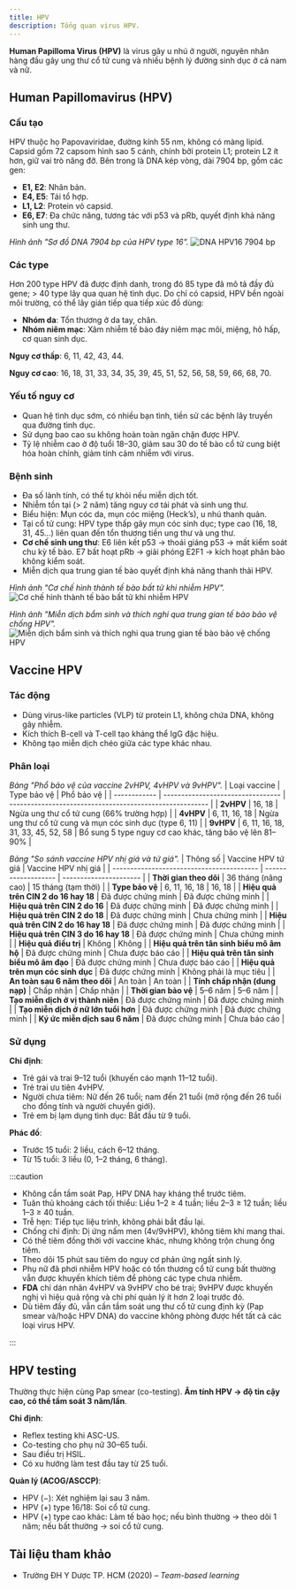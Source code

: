 ```yaml
---
title: HPV
description: Tổng quan virus HPV.
---
```


**Human Papilloma Virus (HPV)** là virus gây u nhú ở người, nguyên nhân hàng đầu gây ung thư cổ tử cung và nhiều bệnh lý đường sinh dục ở cả nam và nữ.

## Human Papillomavirus (HPV)

### Cấu tạo

HPV thuộc họ Papovaviridae, đường kính 55 nm, không có màng lipid. Capsid gồm 72 capsom hình sao 5 cánh, chính bởi protein L1; protein L2 ít hơn, giữ vai trò nâng đỡ.
Bên trong là DNA kép vòng, dài 7904 bp, gồm các gen:

- **E1, E2**: Nhân bản.
- **E4, E5**: Tái tổ hợp.
- **L1, L2**: Protein vỏ capsid.
- **E6, E7**: Đa chức năng, tương tác với p53 và pRb, quyết định khả năng sinh ung thư.

_Hình ảnh "Sơ đồ DNA 7904 bp của HPV type 16"._
![DNA HPV16 7904 bp](./_images/hpv/so-do-dna-hpv-16.png)

### Các type

Hơn 200 type HPV đã được định danh, trong đó 85 type đã mô tả đầy đủ gene; > 40 type lây qua quan hệ tình dục. Do chỉ có capsid, HPV bền ngoài môi trường, có thể lây gián tiếp qua tiếp xúc đồ dùng:

- **Nhóm da**: Tổn thương ở da tay, chân.
- **Nhóm niêm mạc**: Xâm nhiễm tế bào đáy niêm mạc môi, miệng, hô hấp, cơ quan sinh dục.

**Nguy cơ thấp**: 6, 11, 42, 43, 44.

**Nguy cơ cao**: 16, 18, 31, 33, 34, 35, 39, 45, 51, 52, 56, 58, 59, 66, 68, 70.

### Yếu tố nguy cơ

- Quan hệ tình dục sớm, có nhiều bạn tình, tiền sử các bệnh lây truyền qua đường tình dục.
- Sử dụng bao cao su không hoàn toàn ngăn chặn được HPV.
- Tỷ lệ nhiễm cao ở độ tuổi 18–30, giảm sau 30 do tế bào cổ tử cung biệt hóa hoàn chỉnh, giảm tính cảm nhiễm với virus.

### Bệnh sinh

- Đa số lành tính, có thể tự khỏi nếu miễn dịch tốt.
- Nhiễm tồn tại (> 2 năm) tăng nguy cơ tái phát và sinh ung thư.
- Biểu hiện: Mụn cóc da, mụn cóc miệng (Heck’s), u nhú thanh quản.
- Tại cổ tử cung: HPV type thấp gây mụn cóc sinh dục; type cao (16, 18, 31, 45...) liên quan đến tổn thương tiền ung thư và ung thư.
- **Cơ chế sinh ung thư**: E6 liên kết p53 → thoái giáng p53 → mất kiểm soát chu kỳ tế bào. E7 bất hoạt pRb → giải phóng E2F1 → kích hoạt phân bào không kiểm soát.
- Miễn dịch qua trung gian tế bào quyết định khả năng thanh thải HPV.

_Hình ảnh "Cơ chế hình thành tế bào bất tử khi nhiễm HPV"._
![Cơ chế hình thành tế bào bất tử khi nhiễm HPV](./_images/hpv/co-che-hinh-thanh-te-bao-bat-tu-khi-nhiem-hpv.png)

_Hình ảnh "Miễn dịch bẩm sinh và thích nghi qua trung gian tế bào bảo vệ chống HPV"._
![Miễn dịch bẩm sinh và thích nghi qua trung gian tế bào bảo vệ chống HPV](./_images/hpv/mien-dich-bam-sinh-va-thich-nghi-qua-trung-gian-te-bao-bao-ve-chong-hpv.png)

## Vaccine HPV

### Tác động

- Dùng virus-like particles (VLP) từ protein L1, không chứa DNA, không gây nhiễm.
- Kích thích B-cell và T-cell tạo kháng thể IgG đặc hiệu.
- Không tạo miễn dịch chéo giữa các type khác nhau.

### Phân loại

_Bảng "Phổ bảo vệ của vaccine 2vHPV, 4vHPV và 9vHPV"._
| Loại vaccine | Type bảo vệ | Phổ bảo vệ |
| ------------ | --------------------------------- | -------------------------------------------------------- |
| **2vHPV** | 16, 18 | Ngừa ung thư cổ tử cung (66% trường hợp) |
| **4vHPV** | 6, 11, 16, 18 | Ngừa ung thư cổ tử cung và mụn cóc sinh dục (type 6, 11) |
| **9vHPV** | 6, 11, 16, 18, 31, 33, 45, 52, 58 | Bổ sung 5 type nguy cơ cao khác, tăng bảo vệ lên 81–90% |

_Bảng "So sánh vaccine HPV nhị giá và tứ giá"._
| Thông số | Vaccine HPV tứ giá | Vaccine HPV nhị giá |
| ----------------------------------------- | ------------------- | ---------------------- |
| **Thời gian theo dõi** | 36 tháng (nâng cao) | 15 tháng (tạm thời) |
| **Type bảo vệ** | 6, 11, 16, 18 | 16, 18 |
| **Hiệu quả trên CIN 2 do 16 hay 18** | Đã được chứng minh | Đã được chứng minh |
| **Hiệu quả trên CIN 2 do 16** | Đã được chứng minh | Đã được chứng minh |
| **Hiệu quả trên CIN 2 do 18** | Đã được chứng minh | Chưa chứng minh |
| **Hiệu quả trên CIN 2 do 16 hay 18** | Đã được chứng minh | Đã được chứng minh |
| **Hiệu quả trên CIN 3 do 16 hay 18** | Đã được chứng minh | Chưa chứng minh |
| **Hiệu quả điều trị** | Không | Không |
| **Hiệu quả trên tân sinh biểu mô âm hộ** | Đã được chứng minh | Chưa được báo cáo |
| **Hiệu quả trên tân sinh biểu mô âm đạo** | Đã được chứng minh | Chưa được báo cáo |
| **Hiệu quả trên mụn cóc sinh dục** | Đã được chứng minh | Không phải là mục tiêu |
| **An toàn sau 6 năm theo dõi** | An toàn | An toàn |
| **Tính chấp nhận (dung nạp)** | Chấp nhận | Chấp nhận |
| **Thời gian bảo vệ** | 5–6 năm | 5–6 năm |
| **Tạo miễn dịch ở vị thành niên** | Đã được chứng minh | Đã được chứng minh |
| **Tạo miễn dịch ở nữ lớn tuổi hơn** | Đã được chứng minh | Đã được chứng minh |
| **Ký ức miễn dịch sau 6 năm** | Đã được chứng minh | Chưa báo cáo |

### Sử dụng

**Chỉ định**:

- Trẻ gái và trai 9–12 tuổi (khuyến cáo mạnh 11–12 tuổi).
- Trẻ trai ưu tiên 4vHPV.
- Người chưa tiêm: Nữ đến 26 tuổi; nam đến 21 tuổi (mở rộng đến 26 tuổi cho đồng tính và người chuyển giới).
- Trẻ em bị lạm dụng tình dục: Bắt đầu từ 9 tuổi.

**Phác đồ**:

- Trước 15 tuổi: 2 liều, cách 6–12 tháng.
- Từ 15 tuổi: 3 liều (0, 1–2 tháng, 6 tháng).

:::caution

- Không cần tầm soát Pap, HPV DNA hay kháng thể trước tiêm.
- Tuân thủ khoảng cách tối thiểu: Liều 1–2 ≥ 4 tuần; liều 2–3 ≥ 12 tuần; liều 1–3 ≥ 40 tuần.
- Trễ hẹn: Tiếp tục liệu trình, không phải bắt đầu lại.
- Chống chỉ định: Dị ứng nấm men (4v/9vHPV), không tiêm khi mang thai.
- Có thể tiêm đồng thời với vaccine khác, nhưng không trộn chung ống tiêm.
- Theo dõi 15 phút sau tiêm do nguy cơ phản ứng ngất sinh lý.
- Phụ nữ đã phơi nhiễm HPV hoặc có tổn thương cổ tử cung bất thường vẫn được khuyến khích tiêm để phòng các type chưa nhiễm.
- **FDA** chỉ dán nhãn 4vHPV và 9vHPV cho bé trai; 9vHPV được khuyến nghị vì hiệu quả rộng và chi phí quản lý ít hơn 2 loại trước đó.
- Dù tiêm đầy đủ, vẫn cần tầm soát ung thư cổ tử cung định kỳ (Pap smear và/hoặc HPV DNA) do vaccine không phòng được hết tất cả các loại virus HPV.

:::

## HPV testing

Thường thực hiện cùng Pap smear (co-testing). **Âm tính HPV → độ tin cậy cao, có thể tầm soát 3 năm/lần**.

**Chỉ định**:

- Reflex testing khi ASC-US.
- Co-testing cho phụ nữ 30–65 tuổi.
- Sau điều trị HSIL.
- Có xu hướng làm test đầu tay từ 25 tuổi.

**Quản lý (ACOG/ASCCP)**:

- HPV (−): Xét nghiệm lại sau 3 năm.
- HPV (+) type 16/18: Soi cổ tử cung.
- HPV (+) type cao khác: Làm tế bào học; nếu bình thường → theo dõi 1 năm; nếu bất thường → soi cổ tử cung.

## Tài liệu tham khảo

- Trường ĐH Y Dược TP. HCM (2020) – _Team-based learning_
